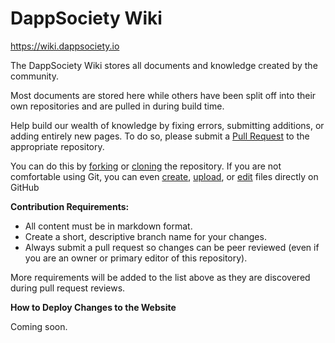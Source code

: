 # DappSociety Wiki

https://wiki.dappsociety.io

The DappSociety Wiki stores all documents and knowledge created by the community.

Most documents are stored here while others have been split off into their own repositories and are pulled in during build time.

Help build our wealth of knowledge by fixing errors, submitting additions, or adding entirely new pages. To do so, please submit a [Pull Request](https://github.com/DappSociety/wiki/pulls) to the appropriate repository.

You can do this by  [forking](https://help.github.com/articles/fork-a-repo/) or [cloning](https://help.github.com/articles/cloning-a-repository/) the repository. If you are not comfortable using Git, you can even [create](https://help.github.com/articles/creating-new-files/), [upload](https://help.github.com/articles/adding-a-file-to-a-repository/), or [edit](https://help.github.com/articles/editing-files-in-another-user-s-repository/) files directly on GitHub

**Contribution Requirements:**
- All content must be in markdown format.
- Create a short, descriptive branch name for your changes.
- Always submit a pull request so changes can be peer reviewed (even if you are an owner or primary editor of this repository).

More requirements will be added to the list above as they are discovered during pull request reviews.

**How to Deploy Changes to the Website**

Coming soon.
